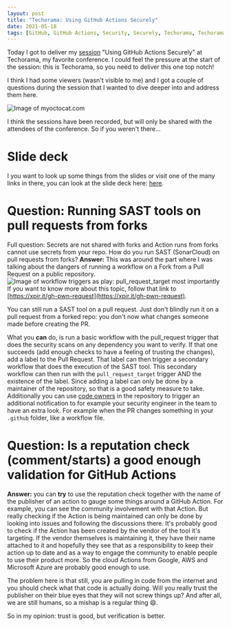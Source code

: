 ```yaml
---
layout: post
title: "Techorama: Using GitHub Actions Securely"
date: 2021-05-18
tags: [GitHub, GitHub Actions, Security, Securely, Techorama, Techorama 2021, Techorama Session]
---
```


Today I got to deliver my [session](https://techorama.nl/speakers/session/how-to-secure-your-github-actions/) "Using GitHub Actions Securely" at Techorama, my favorite conference. I could feel the pressure at the start of the session: this is Techorama, so you need to deliver this one top notch!

I think I had some viewers (wasn't visible to me) and I got a couple of questions during the session that I wanted to dive deeper into and address them here. 

![Image of myoctocat.com](/images/20210518/20210518_MyOctocat.png)

I think the sessions have been recorded, but will only be shared with the attendees of the conference. So if you weren't there...

# Slide deck
I you want to look up some things from the slides or visit one of the many links in there, you can look at the slide deck here:
[here](/slides/20210518%20GitHub%20Actions%20security%20Techorama.pdf).

# Question: Running SAST tools on pull requests from forks
Full question: Secrets are not shared with forks and Action runs from forks cannot use secrets from your repo. How do you run SAST (SonarCloud) on pull requests from forks?
**Answer:**
This was around the part where I was talking about the dangers of running a workflow on a Fork from a Pull Request on a public repository.  
![Image of workflow triggers as play: pull_request_target most importantly](/images/20210518/20210518_ForkTriggers.png)  
If you want to know more about this topic, follow that link to [https://xpir.it/gh-pwn-request](https://xpir.it/gh-pwn-request).

You can still run a SAST tool on a pull request. Just don't blindly run it on a pull request from a forked repo: you don't now what changes someone made before creating the PR. 

What you **can** do, is run a basic workflow with the pull_request trigger that does the security scans on any dependency you want to verify. If that one succeeds (add enough checks to have a feeling of trusting the changes), add a label to the Pull Request.
That label can then trigger a secondary workflow that does the execution of the SAST tool. This secondary workflow can then run with the `pull_request_target` trigger AND the existence of the label. Since adding a label can only be done by a maintainer of the repository, so that is a good safety measure to take.
Additionally you can use [code owners](https://docs.github.com/en/github/creating-cloning-and-archiving-repositories/about-code-owners) in the repository to trigger an additional notification to for example your security engineer in the team to have an extra look. For example when the PR changes something in your `.github` folder, like a workflow file.


# Question: Is a reputation check (comment/starts) a good enough validation for GitHub Actions
**Answer:** you can __try__ to use the reputation check together with the name of the publisher of an action to gauge some things around a GitHub Action. For example, you can see the community involvement with that Action. But really checking if the Action is being maintained can only be done by looking into issues and following the discussions there. It's probably good to check if the Action has been created by the vendor of the tool it's targeting. If the vendor themselves is maintaining it, they have their name attached to it and hopefully they see that as a responsibility to keep their action up to date and as a way to engage the community to enable people to use their product more. So the cloud Actions from Google, AWS and Microsoft Azure are probably good enough to use.

The problem here is that still, you are pulling in code from the internet and you should check what that code is actually doing. Will you really trust the publisher on their blue eyes that they will not screw things up? And after all, we are still humans, so a mishap is a regular thing 😄.

So in my opinion: trust is good, but verification is better.